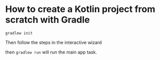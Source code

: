 # How to create a Kotlin project from scratch with Gradle



`gradlew init`

Then follow the steps in the interactive wizard



then `gradlew run` will run the main app task.

